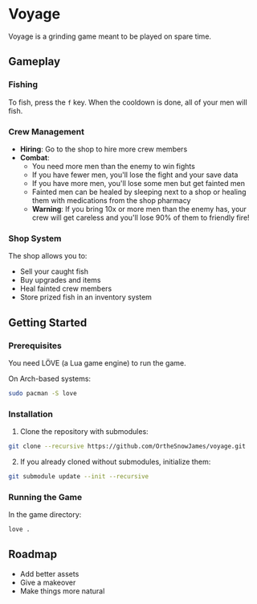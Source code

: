 # Voyage

Voyage is a grinding game meant to be played on spare time.

## Gameplay

### Fishing
To fish, press the `f` key. When the cooldown is done, all of your men will fish.

### Crew Management
- **Hiring**: Go to the shop to hire more crew members
- **Combat**: 
  - You need more men than the enemy to win fights
  - If you have fewer men, you'll lose the fight and your save data
  - If you have more men, you'll lose some men but get fainted men
  - Fainted men can be healed by sleeping next to a shop or healing them with medications from the shop pharmacy
  - **Warning**: If you bring 10x or more men than the enemy has, your crew will get careless and you'll lose 90% of them to friendly fire!

### Shop System
The shop allows you to:
- Sell your caught fish
- Buy upgrades and items
- Heal fainted crew members
- Store prized fish in an inventory system

## Getting Started

### Prerequisites
You need LÖVE (a Lua game engine) to run the game.

On Arch-based systems:
```sh
sudo pacman -S love
```

### Installation
1. Clone the repository with submodules:
```sh
git clone --recursive https://github.com/OrtheSnowJames/voyage.git
```

2. If you already cloned without submodules, initialize them:
```sh
git submodule update --init --recursive
```

### Running the Game
In the game directory:
```sh
love .
```

## Roadmap
- Add better assets
- Give a makeover
- Make things more natural